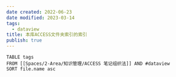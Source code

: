 ```yaml
---
date created: 2022-06-23
date modified: 2023-03-14
tags:
  - dataview
title: 本库ACCESS文件夹索引的索引
publish: true
---
```

```dataview
TABLE tags
FROM [[Spaces/2-Area/知识管理/ACCESS 笔记组织法]] AND #dataview
SORT file.name asc
```
